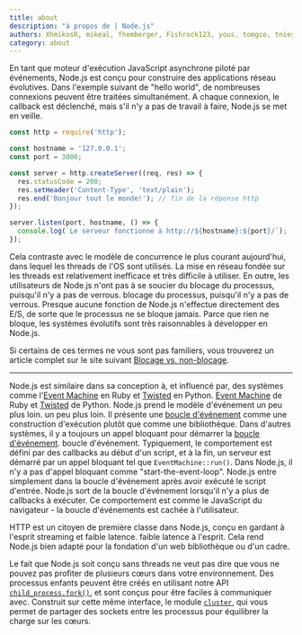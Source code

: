 ```yaml
---
title: about
description: "à propos de | Node.js"
authors: XhmikosR, mikeal, fhemberger, Fishrock123, yous, tomgco, tniessen, SMcCandlish, saadq, Trott, Gornstats, piperchester, naoufal,  lpinca, j9t, bnoordhuis, harshadsabne, Chris911, benhalverson, AugustinMauroy
category: about
---
```


En tant que moteur d'exécution JavaScript asynchrone piloté par événements, Node.js est conçu pour construire
des applications réseau évolutives. Dans l'exemple suivant de "hello world", de nombreuses
connexions peuvent être traitées simultanément. A chaque connexion, le callback est
déclenché, mais s'il n'y a pas de travail à faire, Node.js se met en veille.

```js
const http = require('http');

const hostname = '127.0.0.1';
const port = 3000;

const server = http.createServer((req, res) => {
  res.statusCode = 200;
  res.setHeader('Content-Type', 'text/plain');
  res.end('Bonjour tout le monde!'); // fin de la réponse http
});

server.listen(port, hostname, () => {
  console.log(`Le serveur fonctionne à http://${hostname}:${port}/`);
});
```

Cela contraste avec le modèle de concurrence le plus courant aujourd'hui, dans lequel les threads de l'OS
sont utilisés. La mise en réseau fondée sur les threads est relativement inefficace et très difficile à utiliser.
En outre, les utilisateurs de Node.js n'ont pas à se soucier du blocage du processus, puisqu'il n'y a pas de verrous.
blocage du processus, puisqu'il n'y a pas de verrous. Presque aucune fonction de
Node.js n'effectue directement des E/S, de sorte que le processus ne se bloque jamais. Parce que rien ne bloque, les systèmes évolutifs sont très raisonnables à développer en Node.js.

Si certains de ces termes ne vous sont pas familiers, vous trouverez un article complet sur le site suivant
[Blocage vs. non-blocage][].

***

Node.js est similaire dans sa conception à, et influencé par, des systèmes comme l'[Event Machine][] en Ruby et [Twisted][] en Python.
[Event Machine][] de Ruby et [Twisted][] de Python. Node.js prend le modèle d'événement un peu plus loin.
un peu plus loin. Il présente une [boucle d'événement][] comme une construction d'exécution plutôt que comme une bibliothèque. Dans d'autres systèmes, il y a toujours un appel bloquant pour démarrer la [boucle d'événement][].
boucle d'événement.
Typiquement, le comportement est défini par des callbacks au début d'un script, et
à la fin, un serveur est démarré par un appel bloquant tel que
`EventMachine::run()`. Dans Node.js, il n'y a pas d'appel bloquant comme "start-the-event-loop".
Node.js entre simplement dans la boucle d'événement après avoir exécuté le script d'entrée. Node.js
sort de la boucle d'événement lorsqu'il n'y a plus de callbacks à exécuter. Ce comportement
est comme le JavaScript du navigateur - la boucle d'événements est cachée à l'utilisateur.

HTTP est un citoyen de première classe dans Node.js, conçu en gardant à l'esprit streaming et faible latence.
faible latence à l'esprit. Cela rend Node.js bien adapté pour la fondation d'un web
bibliothèque ou d'un cadre.

Le fait que Node.js soit conçu sans threads ne veut pas dire que vous ne pouvez pas
profiter de plusieurs cœurs dans votre environnement. Des processus enfants peuvent être créés
en utilisant notre API [`child_process.fork()`][], et sont conçus pour être faciles à communiquer avec.
Construit sur cette même interface, le module [`cluster`][],
qui vous permet de partager des sockets entre les processus pour équilibrer la charge sur les cœurs.

[Blocage vs. non-blocage]: https://nodejs.org/en/docs/guides/blocking-vs-non-blocking/
[Event Machine]: https://github.com/eventmachine/eventmachine
[Twisted]: https://twistedmatrix.com/trac/
[`child_process.fork()`]: https://nodejs.org/api/child_process.html#child_process_child_process_fork_modulepath_args_options
[`cluster`]: https://nodejs.org/api/cluster.html
[boucle d'événement]: https://nodejs.org/en/docs/guides/event-loop-timers-and-nexttick/
